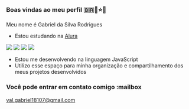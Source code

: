 ### **Boas vindas ao meu perfil** 🇧🇷👼⭐🥇

Meu nome é Gabriel da Silva Rodrigues 

- Estou estudando na [Alura](https://www.alura.com.br)

![](https://media1.tenor.com/m/HDXV9N8cwC8AAAAC/demon-slayer-kimetsu-no-yaiba.gif)
![](https://media1.tenor.com/m/sAvRusHNws4AAAAC/cool-awesome.gif)
![](https://media1.tenor.com/m/p__4vHwws5AAAAAd/ace-ventura-thumbs-up.gif)
![](https://media1.tenor.com/m/3YrtGiR0wy0AAAAd/yeah-excellent.gif)
- Estou me desenvolvendo na linguagem JavaScript
- Utilizo esse espaço para minha organização e compartilhamento dos meus projetos desenvolvidos

### Você pode entrar em contato comigo :mailbox

val.gabriel18107@gmail.com 


